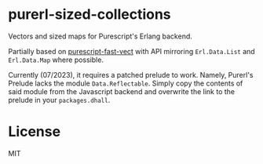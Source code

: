 # purerl-sized-collections
Vectors and sized maps for Purescript's Erlang backend.

Partially based on [purescript-fast-vect](https://github.com/sigma-andex/purescript-fast-vect) with API mirroring `Erl.Data.List` and `Erl.Data.Map` where possible.

Currently (07/2023), it requires a patched prelude to work. Namely, Purerl's Prelude lacks the module `Data.Reflectable`. Simply copy the contents of
said module from the Javascript backend and overwrite the link to the prelude in your `packages.dhall`.

# License
MIT
